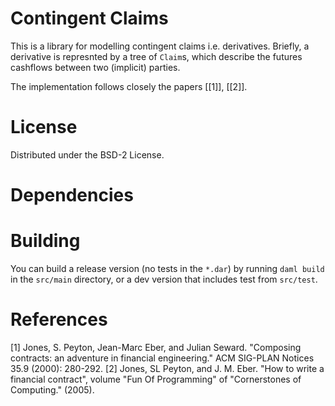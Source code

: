 # Contingent Claims

This is a library for modelling contingent claims i.e. derivatives. Briefly, a
derivative is represnted by a tree of `Claim`s, which describe the futures
cashflows between two (implicit) parties.

The implementation follows closely the papers [[1]], [[2]].

# License

Distributed under the BSD-2 License.

# Dependencies

# Building

You can build a release version (no tests in the `*.dar`) by running `daml
build` in the `src/main` directory, or a dev version that includes test from
`src/test`.

# References
<a id="1">[1]</a>
Jones, S. Peyton, Jean-Marc Eber, and Julian Seward.
"Composing contracts: an adventure in financial engineering."
ACM SIG-PLAN Notices 35.9 (2000): 280-292.
<a id="2">[2]</a>
Jones, SL Peyton, and J. M. Eber.
"How to write a financial contract",
volume "Fun Of Programming" of "Cornerstones of Computing." (2005).


